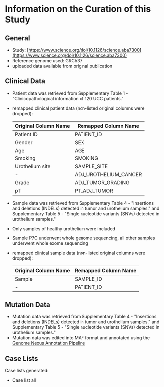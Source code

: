 # **Information on the Curation of this Study**

## General
* Study: [https://www.science.org/doi/10.1126/science.aba7300](https://www.science.org/doi/10.1126/science.aba7300)
* Reference genome used: GRCh37
* uploaded data available from original publication

## Clinical Data
* Patient data was retrieved from Supplementary Table 1 - "Clinicopathological information of 120 UCC patients."
* remapped clinical patient data (non-listed original columns were dropped):

  | Original Column Name | Remapped Column Name|
  |----------------------|---------------------|
  |Patient ID		 |PATIENT_ID           |
  |Gender                |SEX                  |
  |Age                   |AGE                  |
  |Smoking		 |SMOKING	       |
  |Urothelium site	 |SAMPLE_SITE	       |
  |-			 |ADJ_UROTHELIUM_CANCER|
  |Grade		 |ADJ_TUMOR_GRADING    |
  |pT			 |PT_ADJ_TUMOR	       |
 
* Sample data was retrieved from Supplementary Table 4 - "Insertions and deletions (INDELs) detected in tumor and urothelium samples." and Supplementary Table 5 - "Single nucleotide variants (SNVs) detected in urothelium samples."
* Only samples of healthy urothelium were included
* Sample P7C underwent whole genome sequencing, all other samples underwent whole exome sequencing
* remapped clinical sample data (non-listed original columns were dropped):

  | Original Column Name | Remapped Column Name|
  |----------------------|---------------------|
  |Sample                |SAMPLE_ID            |
  |-		         |PATIENT_ID           |
 
## Mutation Data
  * Mutation data was retrieved from Supplementary Table 4 - "Insertions and deletions (INDELs) detected in tumor and urothelium samples." and Supplementary Table 5 - "Single nucleotide variants (SNVs) detected in urothelium samples."
  * Mutation data was edited into MAF format and annotated using the [Genome Nexus Annotation Pipeline](https://github.com/genome-nexus/genome-nexus-annotation-pipeline)

## Case Lists
Case lists generated:
* Case list all